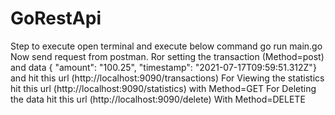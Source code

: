 # GoRestApi
Step to execute
open terminal and execute below command
go run main.go
Now send request from postman.
Ror setting the transaction (Method=post) and data {   "amount": "100.25",   "timestamp": "2021-07-17T09:59:51.312Z"} and hit this url (http://localhost:9090/transactions)
For Viewing the statistics  hit this url (http://localhost:9090/statistics) with Method=GET
For Deleting the data hit this url (http://localhost:9090/delete)  With Method=DELETE
